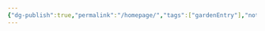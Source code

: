 ```yaml
---
{"dg-publish":true,"permalink":"/homepage/","tags":["gardenEntry"],"noteIcon":"","created":"2023-10-12T23:23:14.000+02:00","updated":"2023-10-13T01:01:14.000+02:00"}
---
```


